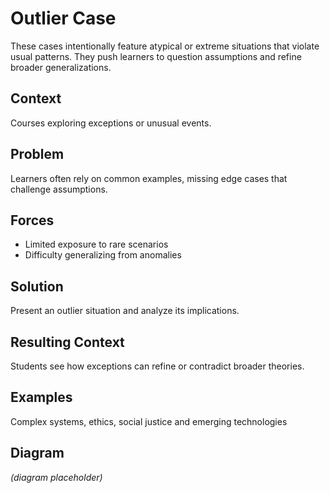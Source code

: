 # Outlier Case

These cases intentionally feature atypical or extreme situations that violate usual patterns. They push learners to question assumptions and refine broader generalizations.

## Context
Courses exploring exceptions or unusual events.

## Problem
Learners often rely on common examples, missing edge cases that challenge assumptions.

## Forces
- Limited exposure to rare scenarios
- Difficulty generalizing from anomalies

## Solution
Present an outlier situation and analyze its implications.

## Resulting Context
Students see how exceptions can refine or contradict broader theories.

## Examples
Complex systems, ethics, social justice and emerging technologies

## Diagram
*(diagram placeholder)*
